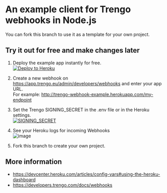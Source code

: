 # An example client for Trengo webhooks in Node.js
You can fork this branch to use it as a template for your own project.


## Try it out for free and make changes later
1. Deploy the example app instantly for free.  
[![Deploy to Heroku](https://www.herokucdn.com/deploy/button.svg)](https://heroku.com/deploy?template=https%3A%2F%2Fgithub.com%2Frleroi%2Ftrengo-webhook-example-node%2Ftree%2Fmain)


2. Create a new webhook on https://app.trengo.eu/admin/developers/webhooks and enter your app URL.  
For example: http://trengo-webhook-example.herokuapp.com/my-endpoint


3. Set the Trengo SIGNING_SECRET in the .env file or in the Heroku settings.  
[![SIGNING_SECRET](https://user-images.githubusercontent.com/6817390/98108779-d3ad1800-1e9c-11eb-8a5a-b12fd3b91208.png)](https://devcenter.heroku.com/articles/config-vars#using-the-heroku-dashboard)

4. See your Heroku logs for incoming Webhooks  
![image](https://user-images.githubusercontent.com/6817390/98356744-61ffd600-2024-11eb-8396-18675c611bd5.png)


5. Fork this branch to create your own project.


## More information
- https://devcenter.heroku.com/articles/config-vars#using-the-heroku-dashboard
- https://developers.trengo.com/docs/webhooks

